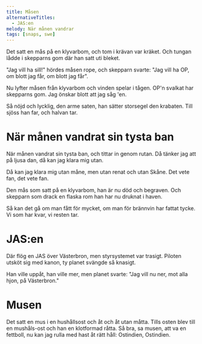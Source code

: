 ```yaml
---
title: Måsen
alternativeTitles:
  - JAS:en
melody: När månen vandrar
tags: [snaps, swe]
---
```


Det satt en mås på en klyvarbom,
och tom i krävan var kräket.
Och tungan lådde i skepparns gom
där han satt uti bleket.

"Jag vill ha sill!" hördes måsen rope,
och skepparn svarte: "Jag vill ha OP,
om blott jag får, om blott jag får".

Nu lyfter måsen från klyvarbom
och vinden spelar i tågen.
OP'n svalkat har skepparns gom.
Jag önskar blott att jag såg 'en.

Så nöjd och lycklig, den arme saten,
han sätter storsegel den krabaten.
Till sjöss han far, och halvan tar.

# När månen vandrat sin tysta ban

När månen vandrat sin tysta ban,
och tittar in genom rutan.
Då tänker jag att på ljusa dan,
då kan jag klara mig utan.

Då kan jag klara mig utan måne,
men utan renat och utan Skåne.
Det vete fan, det vete fan.

Den mås som satt på en klyvarbom,
han är nu död och begraven.
Och skepparn som drack en flaska rom
han har nu druknat i haven.

Så kan det gå om man fått för mycket,
om man för brännvin har fattat tycke.
Vi som har kvar, vi resten tar.

# JAS:en

Där flög en JAS över Västerbron,
men styrsystemet var trasigt.
Piloten utsköt sig med kanon,
ty planet svängde så knasigt.

Han ville uppåt, han ville mer,
men planet svarte: "Jag vill nu ner,
mot alla hjon, på Västerbron."

# Musen

Det satt en mus i en hushållsost
och åt och åt utan måtta.
Tills osten blev till en mushåls-ost
och han en klotformad råtta.
Så bra, sa musen, att va en fettboll,
nu kan jag rulla med hast åt rätt håll:
Ostindien, Ostindien.
